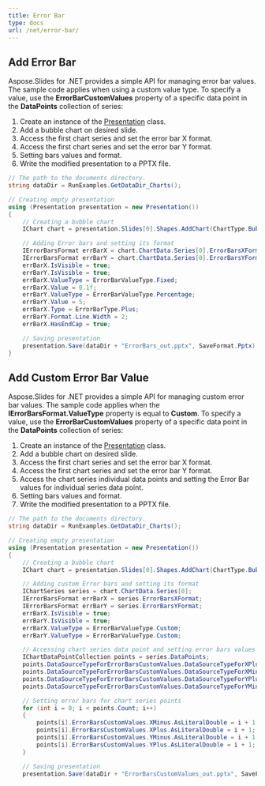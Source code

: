```yaml
---
title: Error Bar
type: docs
url: /net/error-bar/
---
```


## **Add Error Bar**
Aspose.Slides for .NET provides a simple API for managing error bar values. The sample code applies when using a custom value type. To specify a value, use the **ErrorBarCustomValues** property of a specific data point in the **DataPoints** collection of series:

1. Create an instance of the [Presentation](http://www.aspose.com/api/net/slides/aspose.slides/presentation) class.
1. Add a bubble chart on desired slide.
1. Access the first chart series and set the error bar X format.
1. Access the first chart series and set the error bar Y format.
1. Setting bars values and format.
1. Write the modified presentation to a PPTX file.

```c#
// The path to the documents directory.
string dataDir = RunExamples.GetDataDir_Charts();

// Creating empty presentation
using (Presentation presentation = new Presentation())
{
    // Creating a bubble chart
    IChart chart = presentation.Slides[0].Shapes.AddChart(ChartType.Bubble, 50, 50, 400, 300, true);

    // Adding Error bars and setting its format
    IErrorBarsFormat errBarX = chart.ChartData.Series[0].ErrorBarsXFormat;
    IErrorBarsFormat errBarY = chart.ChartData.Series[0].ErrorBarsYFormat;
    errBarX.IsVisible = true;
    errBarY.IsVisible = true;
    errBarX.ValueType = ErrorBarValueType.Fixed;
    errBarX.Value = 0.1f;
    errBarY.ValueType = ErrorBarValueType.Percentage;
    errBarY.Value = 5;
    errBarX.Type = ErrorBarType.Plus;
    errBarY.Format.Line.Width = 2;
    errBarX.HasEndCap = true;

    // Saving presentation
    presentation.Save(dataDir + "ErrorBars_out.pptx", SaveFormat.Pptx);
}
```



## **Add Custom Error Bar Value**
Aspose.Slides for .NET provides a simple API for managing custom error bar values. The sample code applies when the **IErrorBarsFormat.ValueType** property is equal to **Custom**. To specify a value, use the **ErrorBarCustomValues** property of a specific data point in the **DataPoints** collection of series:

1. Create an instance of the [Presentation](http://www.aspose.com/api/net/slides/aspose.slides/presentation) class.
1. Add a bubble chart on desired slide.
1. Access the first chart series and set the error bar X format.
1. Access the first chart series and set the error bar Y format.
1. Access the chart series individual data points and setting the Error Bar values for individual series data point.
1. Setting bars values and format.
1. Write the modified presentation to a PPTX file.

```c#
// The path to the documents directory.
string dataDir = RunExamples.GetDataDir_Charts();

// Creating empty presentation
using (Presentation presentation = new Presentation())
{
    // Creating a bubble chart
    IChart chart = presentation.Slides[0].Shapes.AddChart(ChartType.Bubble, 50, 50, 400, 300, true);

    // Adding custom Error bars and setting its format
    IChartSeries series = chart.ChartData.Series[0];
    IErrorBarsFormat errBarX = series.ErrorBarsXFormat;
    IErrorBarsFormat errBarY = series.ErrorBarsYFormat;
    errBarX.IsVisible = true;
    errBarY.IsVisible = true;
    errBarX.ValueType = ErrorBarValueType.Custom;
    errBarY.ValueType = ErrorBarValueType.Custom;

    // Accessing chart series data point and setting error bars values for individual point
    IChartDataPointCollection points = series.DataPoints;
    points.DataSourceTypeForErrorBarsCustomValues.DataSourceTypeForXPlusValues = DataSourceType.DoubleLiterals;
    points.DataSourceTypeForErrorBarsCustomValues.DataSourceTypeForXMinusValues = DataSourceType.DoubleLiterals;
    points.DataSourceTypeForErrorBarsCustomValues.DataSourceTypeForYPlusValues = DataSourceType.DoubleLiterals;
    points.DataSourceTypeForErrorBarsCustomValues.DataSourceTypeForYMinusValues = DataSourceType.DoubleLiterals;

    // Setting error bars for chart series points
    for (int i = 0; i < points.Count; i++)
    {
        points[i].ErrorBarsCustomValues.XMinus.AsLiteralDouble = i + 1;
        points[i].ErrorBarsCustomValues.XPlus.AsLiteralDouble = i + 1;
        points[i].ErrorBarsCustomValues.YMinus.AsLiteralDouble = i + 1;
        points[i].ErrorBarsCustomValues.YPlus.AsLiteralDouble = i + 1;
    }

    // Saving presentation
    presentation.Save(dataDir + "ErrorBarsCustomValues_out.pptx", SaveFormat.Pptx);
    
```

